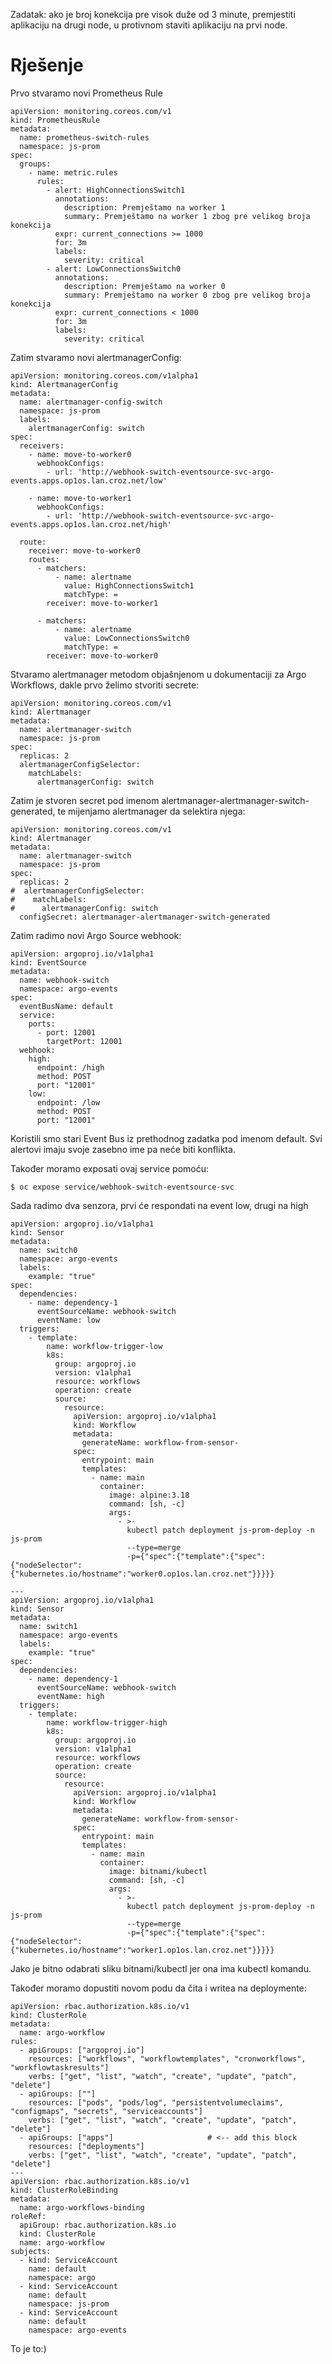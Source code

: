 Zadatak: ako je broj konekcija pre visok duže od 3 minute, premjestiti aplikaciju na drugi node, u protivnom staviti aplikaciju na prvi node.

# Rješenje

Prvo stvaramo novi Prometheus Rule
    
    apiVersion: monitoring.coreos.com/v1
    kind: PrometheusRule
    metadata:
      name: prometheus-switch-rules
      namespace: js-prom
    spec:
      groups:
        - name: metric.rules
          rules:
            - alert: HighConnectionsSwitch1
              annotations:
                description: Premještamo na worker 1
                summary: Premještamo na worker 1 zbog pre velikog broja konekcija
              expr: current_connections >= 1000
              for: 3m
              labels:
                severity: critical
            - alert: LowConnectionsSwitch0
              annotations:
                description: Premještamo na worker 0
                summary: Premještamo na worker 0 zbog pre velikog broja konekcija
              expr: current_connections < 1000
              for: 3m
              labels:
                severity: critical

Zatim stvaramo novi alertmanagerConfig:

    apiVersion: monitoring.coreos.com/v1alpha1
    kind: AlertmanagerConfig
    metadata:
      name: alertmanager-config-switch
      namespace: js-prom
      labels:
        alertmanagerConfig: switch
    spec:
      receivers:
        - name: move-to-worker0
          webhookConfigs:
            - url: 'http://webhook-switch-eventsource-svc-argo-events.apps.op1os.lan.croz.net/low'
    
        - name: move-to-worker1
          webhookConfigs:
            - url: 'http://webhook-switch-eventsource-svc-argo-events.apps.op1os.lan.croz.net/high'
    
      route:
        receiver: move-to-worker0
        routes:
          - matchers:
              - name: alertname
                value: HighConnectionsSwitch1
                matchType: =
            receiver: move-to-worker1
    
          - matchers:
              - name: alertname
                value: LowConnectionsSwitch0
                matchType: =
            receiver: move-to-worker0

Stvaramo alertmanager metodom objašnjenom u dokumentaciji za Argo Workflows, dakle prvo želimo stvoriti secrete:

    apiVersion: monitoring.coreos.com/v1
    kind: Alertmanager
    metadata:
      name: alertmanager-switch
      namespace: js-prom
    spec:
      replicas: 2
      alertmanagerConfigSelector:
        matchLabels:
          alertmanagerConfig: switch

Zatim je stvoren secret pod imenom alertmanager-alertmanager-switch-generated, te mijenjamo alertmanager da selektira njega:

    apiVersion: monitoring.coreos.com/v1
    kind: Alertmanager
    metadata:
      name: alertmanager-switch
      namespace: js-prom
    spec:
      replicas: 2
    #  alertmanagerConfigSelector:
    #    matchLabels:
    #      alertmanagerConfig: switch
      configSecret: alertmanager-alertmanager-switch-generated

Zatim radimo novi Argo Source webhook:

    apiVersion: argoproj.io/v1alpha1
    kind: EventSource
    metadata:
      name: webhook-switch
      namespace: argo-events
    spec:
      eventBusName: default
      service:
        ports:
          - port: 12001
            targetPort: 12001
      webhook:
        high:
          endpoint: /high
          method: POST
          port: "12001"
        low:
          endpoint: /low
          method: POST
          port: "12001"

Koristili smo stari Event Bus iz prethodnog zadatka pod imenom default. Svi alertovi imaju svoje zasebno ime pa neće biti konflikta.

Također moramo exposati ovaj service pomoću:

    $ oc expose service/webhook-switch-eventsource-svc

Sada radimo dva senzora, prvi će respondati na event low, drugi na high

    apiVersion: argoproj.io/v1alpha1
    kind: Sensor
    metadata:
      name: switch0
      namespace: argo-events
      labels:
        example: "true"
    spec:
      dependencies:
        - name: dependency-1
          eventSourceName: webhook-switch
          eventName: low
      triggers:
        - template:
            name: workflow-trigger-low
            k8s:
              group: argoproj.io
              version: v1alpha1
              resource: workflows
              operation: create
              source:
                resource:
                  apiVersion: argoproj.io/v1alpha1
                  kind: Workflow
                  metadata:
                    generateName: workflow-from-sensor-
                  spec:
                    entrypoint: main
                    templates:
                      - name: main
                        container:
                          image: alpine:3.18
                          command: [sh, -c]
                          args:
                            - >-
                              kubectl patch deployment js-prom-deploy -n js-prom
                              --type=merge
                              -p={"spec":{"template":{"spec":{"nodeSelector":{"kubernetes.io/hostname":"worker0.op1os.lan.croz.net"}}}}}
    
    ---
    apiVersion: argoproj.io/v1alpha1
    kind: Sensor
    metadata:
      name: switch1
      namespace: argo-events
      labels:
        example: "true"
    spec:
      dependencies:
        - name: dependency-1
          eventSourceName: webhook-switch
          eventName: high
      triggers:
        - template:
            name: workflow-trigger-high
            k8s:
              group: argoproj.io
              version: v1alpha1
              resource: workflows
              operation: create
              source:
                resource:
                  apiVersion: argoproj.io/v1alpha1
                  kind: Workflow
                  metadata:
                    generateName: workflow-from-sensor-
                  spec:
                    entrypoint: main
                    templates:
                      - name: main
                        container:
                          image: bitnami/kubectl
                          command: [sh, -c]
                          args:
                            - >-
                              kubectl patch deployment js-prom-deploy -n js-prom
                              --type=merge
                              -p={"spec":{"template":{"spec":{"nodeSelector":{"kubernetes.io/hostname":"worker1.op1os.lan.croz.net"}}}}}

Jako je bitno odabrati sliku bitnami/kubectl jer ona ima kubectl komandu.

Također moramo dopustiti novom podu da čita i writea na deploymente:

    apiVersion: rbac.authorization.k8s.io/v1
    kind: ClusterRole
    metadata:
      name: argo-workflow
    rules:
      - apiGroups: ["argoproj.io"]
        resources: ["workflows", "workflowtemplates", "cronworkflows", "workflowtaskresults"]
        verbs: ["get", "list", "watch", "create", "update", "patch", "delete"]
      - apiGroups: [""]
        resources: ["pods", "pods/log", "persistentvolumeclaims", "configmaps", "secrets", "serviceaccounts"]
        verbs: ["get", "list", "watch", "create", "update", "patch", "delete"]
      - apiGroups: ["apps"]                     # <-- add this block
        resources: ["deployments"]
        verbs: ["get", "list", "watch", "create", "update", "patch", "delete"]  
    ---
    apiVersion: rbac.authorization.k8s.io/v1
    kind: ClusterRoleBinding
    metadata:
      name: argo-workflows-binding
    roleRef:
      apiGroup: rbac.authorization.k8s.io
      kind: ClusterRole
      name: argo-workflow
    subjects:
      - kind: ServiceAccount
        name: default
        namespace: argo
      - kind: ServiceAccount
        name: default
        namespace: js-prom
      - kind: ServiceAccount
        name: default
        namespace: argo-events

To je to:)
    